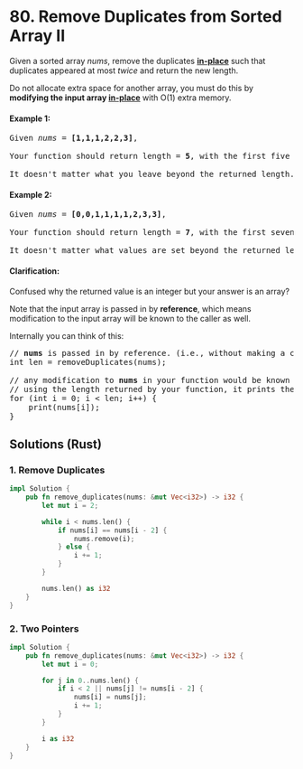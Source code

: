 # 80. Remove Duplicates from Sorted Array II
Given a sorted array *nums*, remove the duplicates **[in-place](https://en.wikipedia.org/wiki/In-place_algorithm)** such that duplicates appeared at most *twice* and return the new length.

Do not allocate extra space for another array, you must do this by **modifying the input array [in-place](https://en.wikipedia.org/wiki/In-place_algorithm)** with O(1) extra memory.

#### Example 1:
<pre>
Given <i>nums</i> = <strong>[1,1,1,2,2,3]</strong>,

Your function should return length = <b>5</b>, with the first five elements of <i>nums</i> being <b>1, 1, 2, 2</b> and <b>3</b> respectively.

It doesn't matter what you leave beyond the returned length.
</pre>

#### Example 2:
<pre>
Given <i>nums</i> = <b>[0,0,1,1,1,1,2,3,3]</b>,

Your function should return length = <b>7</b>, with the first seven elements of <i>nums</i> being modified to <b>0, 0, 1, 1, 2, 3</b> and <b>3</b> respectively.

It doesn't matter what values are set beyond the returned length.
</pre>

#### Clarification:
Confused why the returned value is an integer but your answer is an array?

Note that the input array is passed in by **reference**, which means modification to the input array will be known to the caller as well.

Internally you can think of this:
<pre>
// <b>nums</b> is passed in by reference. (i.e., without making a copy)
int len = removeDuplicates(nums);

// any modification to <b>nums</b> in your function would be known by the caller.
// using the length returned by your function, it prints the first <b>len</b> elements.
for (int i = 0; i < len; i++) {
    print(nums[i]);
}
</pre>

## Solutions (Rust)

### 1. Remove Duplicates
```Rust
impl Solution {
    pub fn remove_duplicates(nums: &mut Vec<i32>) -> i32 {
        let mut i = 2;

        while i < nums.len() {
            if nums[i] == nums[i - 2] {
                nums.remove(i);
            } else {
                i += 1;
            }
        }

        nums.len() as i32
    }
}
```

### 2. Two Pointers
```Rust
impl Solution {
    pub fn remove_duplicates(nums: &mut Vec<i32>) -> i32 {
        let mut i = 0;

        for j in 0..nums.len() {
            if i < 2 || nums[j] != nums[i - 2] {
                nums[i] = nums[j];
                i += 1;
            }
        }

        i as i32
    }
}
```
